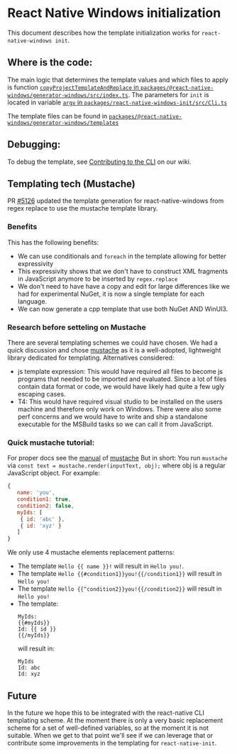 # React Native Windows initialization

This document describes how the template initialization works for `react-native-windows init`.

## Where is the code:
The main logic that determines the template values and which files to apply is function [`copyProjectTemplateAndReplace` in `packages/@react-native-windows/generator-windows/src/index.ts`](../packages/@react-native-windows/generator-windows/src/index.ts#L48).
The parameters for `init` is located in variable [`argv` in `packages/react-native-windows-init/src/Cli.ts`](../packages/react-native-windows-init/src/Cli.ts#L27)

The template files can be found in [`packages/@react-native-windows/generator-windows/templates`](../packages/@react-native-windows/generator-windows/templates)

## Debugging:
To debug the template, see [Contributing to the CLI](https://github.com/microsoft/react-native-windows/wiki/Contributing-to-the-CLI) on our wiki.

## Templating tech (Mustache)
PR [#5126](https://github.com/microsoft/react-native-windows/pull/5126) updated the template generation for react-native-windows from regex replace to use the mustache template library. 

### Benefits
This has the following benefits:
* We can use conditionals and `foreach` in the template allowing for better expressivity
* This expressivity shows that we don't have to construct XML fragments in JavaScript anymore to be inserted by `regex.replace`
* We don't need to have have a copy and edit for large differences like we had for experimental NuGet, it is now a single template for each language.
* We can now generate a cpp template that use both NuGet AND WinUI3.

### Research before setteling on Mustache
There are several templating schemes we could have chosen. We had a quick discussion and chose [mustache](https://www.npmjs.com/package/mustache) as it is a well-adopted, lightweight library dedicated for templating.
Alternatives considered:
 * js template expression: This would have required all files to become js programs that needed to be imported and evaluated. Since a lot of files contain data format or code, we would have likely had quite a few ugly escaping cases.
 * T4:  This would have required visual studio to be installed on the users machine and therefore only work on Windows. There were also some perf concerns and we would have to write and ship a standalone executable for the MSBuild tasks so we can call it from JavaScript.

### Quick mustache tutorial:
For proper docs see the [manual](http://mustache.github.io/mustache.5.html) of [mustache](http://mustache.github.io/)
But in short:
You run `mustache` via `const text = mustache.render(inputText, obj);` where obj is a regular JavaScript object. 
For example:
```js
{
   name: 'you',
   condition1: true,
   condition2: false,
   myIds: [
    { id: 'abc' },
    { id: 'xyz' }
   ]
}
```

We only use 4 mustache elements replacement patterns:
 * The template `Hello {{ name }}!` will result in `Hello you!`.
 * The template `Hello {{#condition1}}you!{{/condition1}}` will result in `Hello you!`
 * The template `Hello {{^condition2}}you!{{/condition2}}` will result in `Hello you!`
 * The template:
   ```
   MyIds:
   {{#myIds}}
   Id: {{ id }}
   {{/myIds}}
   ```
   will result in:
   ```
   MyIds
   Id: abc
   Id: xyz
   ```

## Future
In the future we hope this to be integrated with the react-native CLI templating scheme. At the moment there is only a very basic replacement scheme for a set of well-defined variables, so at the moment it is not suitable. When we get to that point we'll see if we can leverage that or contribute some improvements in the templating for `react-native-init`.
